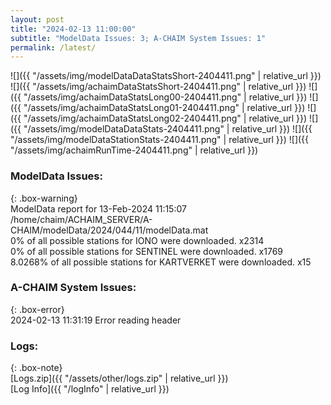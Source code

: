 ```yaml
---
layout: post
title: "2024-02-13 11:00:00"
subtitle: "ModelData Issues: 3; A-CHAIM System Issues: 1"
permalink: /latest/
---
```


![]({{ "/assets/img/modelDataDataStatsShort-2404411.png" | relative_url }})
![]({{ "/assets/img/achaimDataStatsShort-2404411.png" | relative_url }})
![]({{ "/assets/img/achaimDataStatsLong00-2404411.png" | relative_url }})
![]({{ "/assets/img/achaimDataStatsLong01-2404411.png" | relative_url }})
![]({{ "/assets/img/achaimDataStatsLong02-2404411.png" | relative_url }})
![]({{ "/assets/img/modelDataDataStats-2404411.png" | relative_url }})
![]({{ "/assets/img/modelDataStationStats-2404411.png" | relative_url }})
![]({{ "/assets/img/achaimRunTime-2404411.png" | relative_url }})


### ModelData Issues:  
  
{: .box-warning}  
 ModelData report for 13-Feb-2024 11:15:07   
 /home/chaim/ACHAIM_SERVER/A-CHAIM/modelData/2024/044/11/modelData.mat   
 0% of all possible stations for IONO were downloaded. x2314   
 0% of all possible stations for SENTINEL were downloaded. x1769   
 8.0268% of all possible stations for KARTVERKET were downloaded. x15   
  
### A-CHAIM System Issues:  
  
{: .box-error}  
2024-02-13 11:31:19 Error reading header  

### Logs:  
  
{: .box-note}  
[Logs.zip]({{ "/assets/other/logs.zip" | relative_url }})  
[Log Info]({{ "/logInfo" | relative_url }})  
